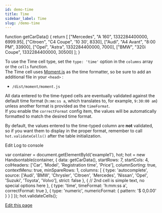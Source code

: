 ```yaml
---
id: demo-time
title: Time
sidebar_label: Time
slug: /demo-time
---
```


function getCarData() { return \[ \["Mercedes", "A 160", 1332284400000, 6999.95\], \["Citroen", "C4 Coupe", '10 30', 8330\], \["Audi", "A4 Avant", "8:00 PM", 33900\], \["Opel", "Astra", 1332284400000, 7000\], \["BMW", "320i Coupe", 1332284400000, 30500\] \]; }

To use the Time cell type, set the `type: 'time'` option in the `columns` array or the `cells` function.  
The Time cell uses [Moment.js](https://github.com/moment/moment) as the time formatter, so be sure to add an additional file in your `<head>` :

*   `/dist/moment/moment.js`

All data entered to the time-typed cells are eventually validated against the default time format (`h:mm:ss a`, which translates to, for example, `9:30:00 am`) unless another format is provided as the `timeFormat`.  
If you enable the `correctFormat` config item, the values will be automatically formatted to match the desired time format.

By default, the values entered to the time-typed column are **not** validated, so if you want them to display in the proper format, remember to call `hot.validateCells()` after the table initialization.

Edit Log to console

var container = document.getElementById('example1'), hot; hot = new Handsontable(container, { data: getCarData(), startRows: 7, startCols: 4, colHeaders: \['Car', 'Model', 'Registration time', 'Price'\], columnSorting: true, contextMenu: true, minSpareRows: 1, columns: \[ { type: 'autocomplete', source: \['Audi', 'BMW', 'Chrysler', 'Citroen', 'Mercedes', 'Nissan', 'Opel', 'Suzuki', 'Toyota', 'Volvo'\], strict: false }, { // 2nd cell is simple text, no special options here }, { type: 'time', timeFormat: 'h:mm:ss a', correctFormat: true }, { type: 'numeric', numericFormat: { pattern: '$ 0,0.00' } } \] }); hot.validateCells();

[Edit this page](https://github.com/handsontable/docs/edit/8.2.0/tutorials/time.html)
